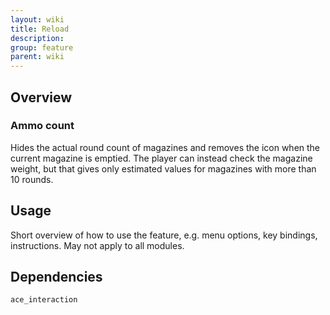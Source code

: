 ```yaml
---
layout: wiki
title: Reload
description: 
group: feature
parent: wiki
---
```


## Overview

### Ammo count
Hides the actual round count of magazines and removes the icon when the current magazine is emptied. The player can instead check the magazine weight, but that gives only estimated values for magazines with more than 10 rounds.


## Usage

Short overview of how to use the feature, e.g. menu options, key bindings, 
instructions. May not apply to all modules.


## Dependencies

`ace_interaction`
